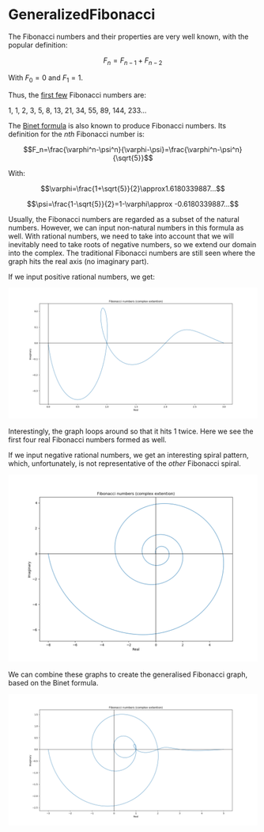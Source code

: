 # GeneralizedFibonacci

The Fibonacci numbers and their properties are very well known, with the popular definition:

$$F_n=F_{n-1}+F_{n-2}$$

With $F_0=0$ and $F_1=1$.

Thus, the [first few](https://oeis.org/A000045) Fibonacci numbers are:

1, 1, 2, 3, 5, 8, 13, 21, 34, 55, 89, 144, 233...

The [Binet formula](https://en.wikipedia.org/wiki/Fibonacci_number#Binet's_formula) is also known to produce Fibonacci numbers. Its definition for the <i>nth</i> Fibonacci number is:

$$F_n=\frac{\varphi^n-\psi^n}{\varphi-\psi}=\frac{\varphi^n-\psi^n}{\sqrt{5}}$$

With:

$$\varphi=\frac{1+\sqrt{5}}{2}\approx1.6180339887...$$

$$\psi=\frac{1-\sqrt{5}}{2}=1-\varphi\approx -0.6180339887...$$

Usually, the Fibonacci numbers are regarded as a subset of the natural numbers. However, we can input non-natural numbers in this formula as well. With rational numbers, we need to take into account that we will inevitably need to take roots of negative numbers, so we extend our domain into the complex. The traditional Fibonacci numbers are still seen where the graph hits the real axis (no imaginary part).

If we input positive rational numbers, we get:

![fibpos](https://github.com/satchitchatterji/GeneralizedFibonacci/blob/master/fibpos.png)

Interestingly, the graph loops around so that it hits 1 twice. Here we see the first four real Fibonacci numbers formed as well. 

If we input negative rational numbers, we get an interesting spiral pattern, which, unfortunately, is not representative of the <i>other</i> Fibonacci spiral.

![fibneg](https://github.com/satchitchatterji/GeneralizedFibonacci/blob/master/fibneg.png)

We can combine these graphs to create the generalised Fibonacci graph, based on the Binet formula.

![fibnegpos](https://github.com/satchitchatterji/GeneralizedFibonacci/blob/master/fibnegpos.png)
